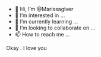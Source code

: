 - 👋 Hi, I’m @Marissagiver
- 👀 I’m interested in ...
- 🌱 I’m currently learning ...
- 💞️ I’m looking to collaborate on ...
- 📫 How to reach me ...

<!---
Marissagiver/Marissagiver is a ✨ special ✨ repository because its `README.md` (this file) appears on your GitHub profile.
You can click the Preview link to take a look at your changes.
--->
Okay . I love you 

